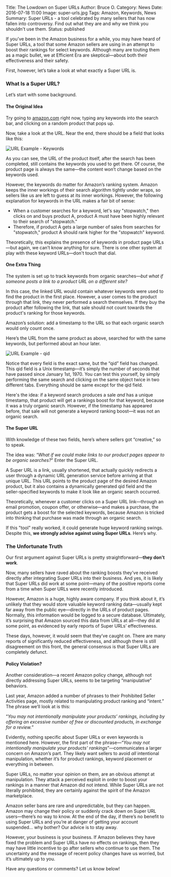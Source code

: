 Title: The Lowdown on Super URLs
Author: Bruce O.
Category: News
Date: 2016-07-18 11:00
Image: super-urls.jpg
Tags: Amazon, Keywords, News
Summary: Super URLs - a tool celebrated by many sellers that has now fallen into controversy. Find out what they are and why we think you shouldn't use them.
Status: published

If you’ve been in the Amazon business for a while, you may have heard of Super URLs, a tool that some Amazon sellers are using in an attempt to boost their rankings for select keywords. Although many are touting them as a magic bullet, we at Efficient Era are skeptical—about both their effectiveness and their safety.

First, however, let’s take a look at what exactly a Super URL is.

### What Is a Super URL?

Let’s start with some background.

#### The Original Idea 

Try going to [amazon.com][] right now, typing any keywords into the search bar, and clicking on a random product that pops up.

[amazon.com]: http://www.amazon.com/ 

Now, take a look at the URL. Near the end, there should be a field that looks like this:

![URL Example - Keywords](/images/blog/2016/07/keywords-url-example.png)

As you can see, the URL of the product itself, after the search has been completed, still contains the keywords you used to get there. Of course, the product page is always the same—the content won’t change based on the keywords used. 

However, the keywords do matter for Amazon’s ranking system. Amazon keeps the inner workings of their search algorithm tightly under wraps, so sellers like us are left to guess at its inner workings. However, the following explanation for keywords in the URL makes a fair bit of sense:

* When a customer searches for a keyword, let's say "stopwatch," then clicks on and buys product A, product A must have been highly relevant to their search of "stopwatch."
* Therefore, if product A gets a large number of sales from searches for "stopwatch," product A should rank higher for the "stopwatch" keyword.

Theoretically, this explains the presence of keywords in product page URLs—but again, we can’t know anything for sure. There is one other system at play with these keyword URLs—don't touch that dial.

#### One Extra Thing

The system is set up to track keywords from organic searches—*but what if someone posts a link to a product URL on a different site?* 

In this case, the linked URL would contain whatever keywords were used to find the product in the first place. However, a user comes to the product through that link, they never performed a search themselves. If they buy the product after following the link, that sale should not count towards the product's ranking for those keywords.

Amazon’s solution: add a timestamp to the URL so that each organic search would only count once. 

Here’s the URL from the same product as above, searched for with the same keywords, but performed about an hour later.

![URL Example - qid](/images/blog/2016/07/qid-url-example.png)

Notice that every field is the exact same, but the “qid” field has changed. This qid field is a Unix timestamp—it’s simply the number of seconds that have passed since January 1st, 1970. You can test this yourself, by simply performing the same search and clicking on the same object twice in two different tabs. Everything should be same except for the qid field.

Here's the idea: if a keyword search produces a sale *and* has a unique timestamp, that product will get a rankings boost for that keyword, because it was a truly organic search. However, if the timestamp has appeared before, that sale will not generate a keyword ranking boost—it was not an organic search.

#### The Super URL

With knowledge of these two fields, here’s where sellers got “creative,” so to speak.

The idea was: “*What if we could make links to our product pages appear to be organic searches?*” Enter the Super URL.

A Super URL is a link, usually shortened, that actually quickly redirects a user through a dynamic URL generation service before arriving at that unique URL. This URL points to the product page of the desired Amazon product, but it also contains a dynamically generated qid field and the seller-specified keywords to make it look like an organic search occurred. 

Theoretically, whenever a customer clicks on a Super URL link—through an email promotion, coupon offer, or otherwise—and makes a purchase, the product gets a boost for the selected keywords, because Amazon is tricked into thinking that purchase was made through an organic search.

If this "tool" really worked, it could generate huge keyword ranking swings. Despite this, **we strongly advise against using Super URLs**. Here’s why.

### The Unfortunate Truth

Our first argument against Super URLs is pretty straightforward—**they don’t work**.

Now, many sellers have raved about the ranking boosts they’ve received directly after integrating Super URLs into their business. And yes, it is likely that Super URLs did work at some point—many of the positive reports come from a time when Super URLs were recently introduced. 

However, Amazon is a huge, highly aware company. If you think about it, it’s unlikely that they would store valuable keyword ranking data—usually kept far away from the public eye—directly in the URLs of product pages. Normally, this information would be logged to a secure database. Ultimately, it’s surprising that Amazon sourced this data from URLs at all—they did at some point, as evidenced by early reports of Super URLs’ effectiveness.

These days, however, it would seem that they’ve caught on. There are many reports of significantly reduced effectiveness, and although there is still disagreement on this front, the general consensus is that Super URLs are completely defunct.

#### Policy Violation?

Another consideration—a recent Amazon policy change, although not directly addressing Super URLs, seems to be targeting “manipulative” behaviors. 

Last year, Amazon added a number of phrases to their Prohibited Seller Activities page, mostly related to manipulating product ranking and “intent.” The phrase we’ll look at is this:

“*You may not intentionally manipulate your products’ rankings, including by offering an excessive number of free or discounted products, in exchange for a review.*”

Evidently, nothing specific about Super URLs or even keywords is mentioned here. However, the first part of the phrase—“*You may not intentionally manipulate your products’ rankings*”—communicates a larger concern on Amazon’s part. They likely want sellers to avoid *all* intentional manipulation, whether it’s for product rankings, keyword placement or everything in between.

Super URLs, no matter your opinion on them, are an obvious attempt at manipulation. They attack a perceived exploit in order to boost your rankings in a manner that Amazon did not intend. While Super URLs are not literally prohibited, they are certainly against the spirit of the Amazon marketplace.

Amazon seller bans are rare and unpredictable, but they can happen. Amazon may change their policy or suddenly crack down on Super URL users—there’s no way to know. At the end of the day, if there’s no benefit to using Super URLs and you’re at danger of getting your account suspended… why bother? Our advice is to stay away.

However, your business is your business. If Amazon believes they have fixed the problem and Super URLs have no effects on rankings, then they may have little incentive to go after sellers who continue to use them. The uncertainty and the message of recent policy changes have us worried, but it’s ultimately up to you. 

Have any questions or comments? Let us know below!




